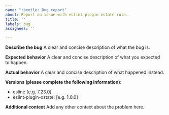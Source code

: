 ```yaml
---
name: ":beetle: Bug report"
about: Report an issue with eslint-plugin-xstate rule.
title: ''
labels: bug
assignees: ''

---
```


**Describe the bug**
A clear and concise description of what the bug is.

**Expected behavior**
A clear and concise description of what you expected to happen.

**Actual behavior**
A clear and concise description of what happened instead.

**Versions (please complete the following information):**
 - eslint: [e.g. 7.23.0]
 - eslint-plugin-xstate: [e.g. 1.0.0]

**Additional context**
Add any other context about the problem here.
